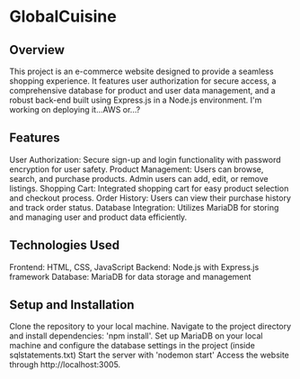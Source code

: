 # GlobalCuisine

## Overview
This project is an e-commerce website designed to provide a seamless shopping experience. It features user authorization for secure access, a comprehensive database for product and user data management, and a robust back-end built using Express.js in a Node.js environment. I'm working on deploying it...AWS or...?

## Features
User Authorization: Secure sign-up and login functionality with password encryption for user safety.
Product Management: Users can browse, search, and purchase products. Admin users can add, edit, or remove listings.
Shopping Cart: Integrated shopping cart for easy product selection and checkout process.
Order History: Users can view their purchase history and track order status.
Database Integration: Utilizes MariaDB for storing and managing user and product data efficiently.
## Technologies Used
Frontend: HTML, CSS, JavaScript 
Backend: Node.js with Express.js framework 
Database: MariaDB for data storage and management
## Setup and Installation
Clone the repository to your local machine.
Navigate to the project directory and install dependencies: 'npm install'.
Set up MariaDB on your local machine and configure the database settings in the project (inside sqlstatements.txt)
Start the server with 'nodemon start'
Access the website through http://localhost:3005.